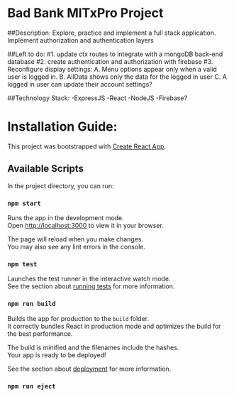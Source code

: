 # Bad Bank MITxPro Project

##Description: 
Explore, practice and implement a full stack application. Implement authorization and authentication layers

##Left to do:
#1. update ctx routes to integrate with a mongoDB back-end database
#2. create authentication and authorization with firebase
#3. Reconfigure display settings: A. Menu options appear only when a valid user is logged in. B. AllData shows only the data for the logged in user C. A logged in user can update their account settings? 

##Technology Stack:
-ExpressJS
-React
-NodeJS
-Firebase?


# Installation Guide:

This project was bootstrapped with [Create React App](https://github.com/facebook/create-react-app).

## Available Scripts

In the project directory, you can run:

### `npm start`

Runs the app in the development mode.\
Open [http://localhost:3000](http://localhost:3000) to view it in your browser.

The page will reload when you make changes.\
You may also see any lint errors in the console.

### `npm test`

Launches the test runner in the interactive watch mode.\
See the section about [running tests](https://facebook.github.io/create-react-app/docs/running-tests) for more information.

### `npm run build`

Builds the app for production to the `build` folder.\
It correctly bundles React in production mode and optimizes the build for the best performance.

The build is minified and the filenames include the hashes.\
Your app is ready to be deployed!

See the section about [deployment](https://facebook.github.io/create-react-app/docs/deployment) for more information.

### `npm run eject`

